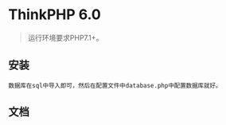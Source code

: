 ThinkPHP 6.0
===============

> 运行环境要求PHP7.1+。

## 安装
	数据库在sql中导入即可，然后在配置文件中database.php中配置数据库就好。


## 文档


